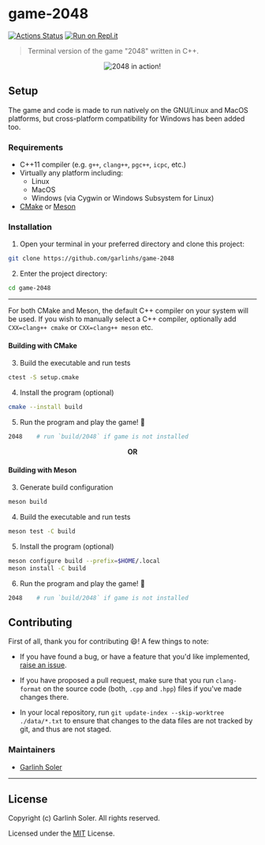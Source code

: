 # game-2048

[![Actions Status](https://github.com/garlinhs/game-2048/actions/workflows/ci.yml/badge.svg?branch=main)](https://github.com/garlinhs/game-2048/actions/workflows/ci.yml)
[![Run on Repl.it](https://repl.it/badge/github/garlinhs/game-2048)](https://repl.it/github/garlinhs/game-2048)

> Terminal version of the game "2048" written in C++.

<p align="center">
    <img align="center" alt="2048 in action!" src="assets/demo.gif"></img>
</p>

## Setup

The game and code is made to run natively on the GNU/Linux and MacOS platforms, but cross-platform compatibility for Windows has been added too.

### Requirements

* C++11 compiler (e.g. `g++`, `clang++`, `pgc++`, `icpc`, etc.)
* Virtually any platform including:
  * Linux
  * MacOS
  * Windows (via Cygwin or Windows Subsystem for Linux)
* [CMake](https://cmake.org/) or [Meson](https://mesonbuild.com/)

### Installation

1. Open your terminal in your preferred directory and clone this project:
```sh
git clone https://github.com/garlinhs/game-2048
```
2. Enter the project directory:
```sh
cd game-2048
```

---

For both CMake and Meson, the default C++ compiler on your system will be used.
If you wish to manually select a C++ compiler, optionally add `CXX=clang++ cmake` or `CXX=clang++ meson` etc.

#### Building with CMake

3. Build the executable and run tests
```sh
ctest -S setup.cmake
```
4. Install the program (optional)
```sh
cmake --install build
```

5. Run the program and play the game! :tada:
```sh
2048    # run `build/2048` if game is not installed
```

<p align="center">
    <b>OR</b>
</p>

#### Building with Meson

3. Generate build configuration
```sh
meson build
```
4. Build the executable and run tests
```sh
meson test -C build
```
5. Install the program (optional)
```sh
meson configure build --prefix=$HOME/.local
meson install -C build
```

6. Run the program and play the game! :tada:
```sh
2048    # run `build/2048` if game is not installed
```

## Contributing

First of all, thank you for contributing :smile:! A few things to note:

* If you have found a bug, or have a feature that you'd like implemented, [raise an issue](https://github.com/garlinhs/game-2048/issues).

* If you have proposed a pull request, make sure that you run `clang-format` on the source code (both, `.cpp` and `.hpp`) files if you've made changes there.

* In your local repository, run `git update-index --skip-worktree ./data/*.txt` to ensure that changes to the data files are not tracked by git, and thus are not staged.

### Maintainers

* [Garlinh Soler](https://github.com/garlinhs)

---

## License

Copyright (c) Garlinh Soler. All rights reserved.

Licensed under the [MIT](LICENSE) License.
